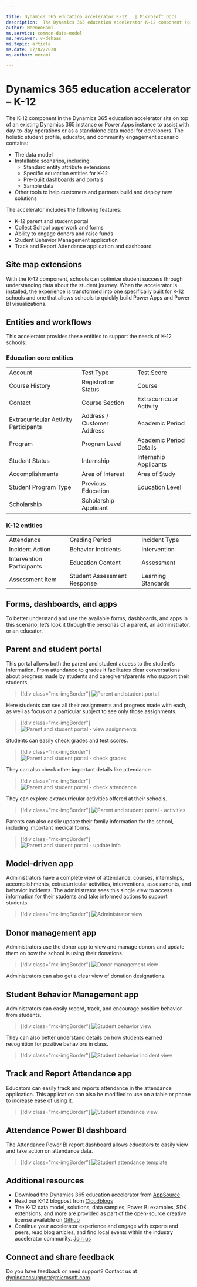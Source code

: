 ```yaml
---

title: Dynamics 365 education accelerator K-12   | Microsoft Docs
description:  The Dynamics 365 education accelerator K-12 component (preview) provides a uniform platform for those who wish to connect, embed, or extend the Dynamics 365 platform and Microsoft Power Platform.
author: MeenooRami
ms.service: common-data-model
ms.reviewer: v-dehaas
ms.topic: article
ms.date: 07/02/2020
ms.author: merami

---
```


# Dynamics 365 education accelerator – K-12

The K-12 component in the Dynamics 365 education accelerator sits on top of an existing Dynamics 365 instance or Power Apps instance to assist with day-to-day operations or as a standalone data model for developers. The holistic student profile, educator, and community engagement scenario contains:

- The data model
- Installable scenarios, including:
  - Standard entity attribute extensions
  - Specific education entities for K-12
  - Pre-built dashboards and portals
  - Sample data
- Other tools to help customers and partners build and deploy new solutions

The accelerator includes the following features:

- K-12 parent and student portal
- Collect School paperwork and forms
- Ability to engage donors and raise funds
- Student Behavior Management application
- Track and Report Attendance application and dashboard

## Site map extensions

With the K-12 component, schools can optimize student success through understanding data about the student journey. When the accelerator is installed, the experience is transformed into one specifically built for K-12 schools and one that allows schools to quickly build Power Apps and Power BI visualizations.

## Entities and workflows

This accelerator provides these entities to support the needs of K-12 schools:

### Education core entities

|   |  |                        |
| ------------- | ------------- |----------|
| Account  | Test Type  | Test Score|
| Course History  | Registration Status  | Course |
| Contact |Course Section |Extracurricular Activity |
|Extracurricular Activity Participants |Address / Customer Address |Academic Period |
|Program |Program Level |Academic Period Details |
|Student Status |Internship |Internship Applicants   |
|Accomplishments |Area of Interest |Area of Study |
|Student Program Type |Previous Education |Education Level |
|Scholarship |Scholarship Applicant | |


### K-12 entities

|   |  |                        |
| ------------- | ------------- |----------|
| Attendance  | Grading Period | Incident Type |
| Incident Action | Behavior Incidents  | Intervention |
|Intervention Participants |Education Content |Assessment |
| Assessment Item|Student Assessment Response |Learning Standards | 



## Forms, dashboards, and apps

To better understand and use the available forms, dashboards, and apps in this scenario, let’s look it through the personas of a parent, an administrator, or an educator. 

## Parent and student portal

This portal allows both the parent and student access to the student’s information. From attendance to grades it facilitates clear conversations about progress made by students and caregivers/parents who support their students.

> [!div class="mx-imgBorder"]
> ![Parent and student portal](media/parent-student-portal-1.png "Parent and student portal")

Here students can see all their assignments and progress made with each, as well as focus on a particular subject to see only those assignments.

> [!div class="mx-imgBorder"]
> ![Parent and student portal - view assignments](media/parent-student-portal-2.png "Parent and student portal - view assignments")

Students can easily check grades and test scores.

<!--note from editor: Anton's name is misspelled in the last 2 rows of this image. -->

> [!div class="mx-imgBorder"]
> ![Parent and student portal - check grades](media/parent-student-portal-3.png "Parent and student portal - check grades")

They can also check other important details like attendance.

> [!div class="mx-imgBorder"]
> ![Parent and student portal - check attendance](media/parent-student-portal-4.png "Parent and student portal - check attendance")

They can explore extracurricular activities offered at their schools.

> [!div class="mx-imgBorder"]
> ![Parent and student portal - activities](media/parent-student-portal-5.png "Parent and student portal - activities")

Parents can also easily update their family information for the school, including important medical forms.

> [!div class="mx-imgBorder"]
> ![Parent and student portal - update info](media/parent-student-portal-6.png "Parent and student portal - update info")

## Model-driven app

Administrators have a complete view of attendance, courses, internships, accomplishments, extracurricular activities, interventions, assessments, and behavior incidents. The administrator sees this single view to access information for their students and take informed actions to support students.

> [!div class="mx-imgBorder"]
> ![Administrator view](media/edu-admin-view.png "Administrator view")

## Donor management app

Administrators use the donor app to view and manage donors and update them on how the school is using their donations.

> [!div class="mx-imgBorder"]
> ![Donor management view](media/edu-donor-mgmt-view.png "Donor management view")

Administrators can also get a clear view of donation designations.

## Student Behavior Management app

Administrators can easily record, track, and encourage positive behavior from students.

> [!div class="mx-imgBorder"]
> ![Student behavior view](media/behavior-view.png "Student behavior view")

They can also better understand details on how students earned recognition for positive behaviors in class.

> [!div class="mx-imgBorder"]
> ![Student behavior incident view](media/behavior-view-2.png "Student behavior incident view")

## Track and Report Attendance app 

Educators can easily track and reports attendance in the attendance application. This application can also be modified to use on a table or phone to increase ease of using it.

> [!div class="mx-imgBorder"]
> ![Student attendance view](media/attendance-app.png "Student attendance view")

## Attendance Power BI dashboard

The Attendance Power BI report dashboard allows educators to easily view and take action on attendance data.

> [!div class="mx-imgBorder"]
> ![Student attendance template](media/attendance-template.png "Student attendance dashboard")

## Additional resources

- Download the Dynamics 365 education accelerator from [AppSource](https://appsource.microsoft.com/product/dynamics-365/mshied.educationcommondatamodel?tab=Overview)
- Read our K-12 blogpost from [Cloudblogs](https://cloudblogs.microsoft.com/dynamics365/it/2020/06/19/dynamics-365-education-accelerator-update-supports-k-12-application-development/)
- The K-12 data model, solutions, data samples, Power BI examples, SDK extensions, and more are provided as part of the open-source creative license available on [Github](https://aka.ms/edugithub)
- Continue your accelerator experience and engage with experts and peers, read blog articles, and find local events within the industry accelerator community. [Join us](https://community.dynamics.com/365/industry-accelerators)

## Connect and share feedback
Do you have feedback or need support? Contact us at [dynindaccsupport@microsoft.com](mailto:dynindaccsupport@microsoft.com).
